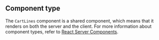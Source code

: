 ## Component type

The `CartLines` component is a shared component, which means that it renders on both the server and the client. For more information about component types, refer to [React Server Components](/api/hydrogen/framework/react-server-components).
